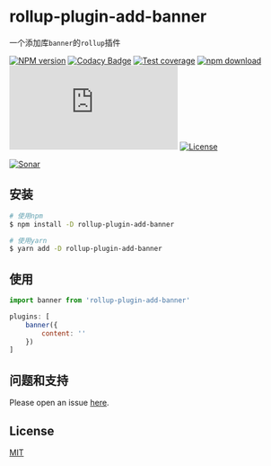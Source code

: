 # rollup-plugin-add-banner

一个添加库`banner`的`rollup`插件

[![NPM version][npm-image]][npm-url]
[![Codacy Badge][codacy-image]][codacy-url]
[![Test coverage][codecov-image]][codecov-url]
[![npm download][download-image]][download-url]
[![gzip][gzip-image]][gzip-url]
[![License][license-image]][license-url]

[![Sonar][sonar-image]][sonar-url]

## 安装

```bash
# 使用npm
$ npm install -D rollup-plugin-add-banner

# 使用yarn
$ yarn add -D rollup-plugin-add-banner
```

## 使用

```js
import banner from 'rollup-plugin-add-banner'

plugins: [
	banner({
		content: ''
	})
]
```

## 问题和支持

Please open an issue [here](https://github.com/saqqdy/rollup-plugin-add-banner/issues).

## License

[MIT](LICENSE)

[npm-image]: https://img.shields.io/npm/v/rollup-plugin-add-banner.svg?style=flat-square
[npm-url]: https://npmjs.org/package/rollup-plugin-add-banner
[codacy-image]: https://app.codacy.com/project/badge/Grade/f70d4880e4ad4f40aa970eb9ee9d0696
[codacy-url]: https://www.codacy.com/gh/saqqdy/rollup-plugin-add-banner/dashboard?utm_source=github.com&utm_medium=referral&utm_content=saqqdy/rollup-plugin-add-banner&utm_campaign=Badge_Grade
[codecov-image]: https://img.shields.io/codecov/c/github/saqqdy/rollup-plugin-add-banner.svg?style=flat-square
[codecov-url]: https://codecov.io/github/saqqdy/rollup-plugin-add-banner?branch=master
[download-image]: https://img.shields.io/npm/dm/rollup-plugin-add-banner.svg?style=flat-square
[download-url]: https://npmjs.org/package/rollup-plugin-add-banner
[gzip-image]: http://img.badgesize.io/https://unpkg.com/rollup-plugin-add-banner/dist/index.js?compression=gzip&label=gzip%20size:%20JS
[gzip-url]: http://img.badgesize.io/https://unpkg.com/rollup-plugin-add-banner/dist/index.js?compression=gzip&label=gzip%20size:%20JS
[license-image]: https://img.shields.io/badge/License-MIT-yellow.svg
[license-url]: LICENSE
[sonar-image]: https://sonarcloud.io/api/project_badges/quality_gate?project=saqqdy_rollup-plugin-add-banner
[sonar-url]: https://sonarcloud.io/dashboard?id=saqqdy_rollup-plugin-add-banner
